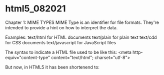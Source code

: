 # html5_082021

Chapter 1: MIME TYPES
MIME Type is an identifier for file formats. They're intended to provide a hint on how to interpret the data.

Examples: 
text/html for HTML documents 
text/plain for plain text
text/cdd for CSS documents
text/javascript for JavaScript files

The syntax to indicate a HTML file used to be like this:
<meta http-equiv="content-type" content="text/html"; charset="utf-8">

But now, in HTML5 it has been shortenend to: 
<meta charset="utf-8">